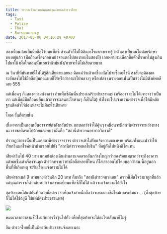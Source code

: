 ```yaml
---
title: ระบบแจ้งความอันแสนงุนงงของตำรวจไทย
tags:
  - Taxi
  - Police
  - Thai
  - Bureaucracy
date: 2017-05-06 04:10:29 +0700
---
```


สองเดือนก่อนลืมมือถือไว้บนแท็กซี ส่วนตัวก็ไม่ได้คิดอะไรมากเพราะรู้ว่าตัวเองเป็นคนไม่ค่อยรักษาของอยู่แล้ว (มือถือเครื่องก่อนหน้าจอแตกไปสองรอบในสองปี) เลยพยายามเลือกซื้อตัวที่ราคาไม่สูงเกินไปมาใช้ เผื่อใจตอนนั้นเลยว่าถ้ามันพัง/หายจะได้ไม่เสียดายมาก

ณ วินาทีที่มันหายนี่ไม่ได้รู้สึกเสียดายเลยนะ คิดแค่ว่าแล้วเครื่องถัดไปจะซื้ออะไรดี สงสัยจะต้องลดระดับลงไปใช้มือถือปุ่มกดแบบฮีโร่หรือว่าอาม่าไปพลางๆ หรือเปล่า เพราะตอนนั้นเป็นช่วงไม่มีตังค์พอดีเลย 555

แต่เพื่อนๆ ก็แสดงความกังวลว่า ถ้าแท็กซีคันนั้นประสงค์ร้ายกับเราหละ (หรืออาจจะไม่ได้เจาะจงว่าเป็นเรา แต่เมื่อมีมือถือคนอื่นแล้วอาจจะเล่นอะไรห่ามๆ ก็เป็นได้) ยังไงซะไปแจ้งความตำรวจเพื่อให้มีหลักฐานติดตัวไว้ก่อนน่าจะไม่มีอะไรเสียหาย

โอเค งั้นก็ตามนั้น

เนื่องจากเป็นตอนเย็นอาจารย์กำลังกลับบ้าน แกบอกว่าจำได้คุ้นๆ เหมือนจะมีสถานีตำรวจระหว่างทางนะ เราขอติดรถไปด้วยและพบว่ามันคือ "สถานีตำรวจนครบาลวิภาวดี"

ปรากฏว่าตรงนั้นเป็นแค่สถานีตำรวจจราจร ตำรวจเค้าไม่รับแจ้งความของหาย พร้อมทั้งแนะนำว่าให้เรียกวินมอไซค์หน้าปากซอยไปยัง "สถานีตํารวจพหลโยธิน" ที่อยู่ถัดไปหนึ่งกิโลแทน

เสียค่าวินไป 40 บาท แถมยังต้องเดินผ่านลานจอดรถอันกว้างใหญ่กว่าสองร้อยเมตรกว่าจะถึงอาคาร แต่พอเริ่มเล่าเรื่องจนคุณตำรวจทราบว่าทำมือถือหายที่ไหน ก็ไล่เราออกไปโดยบอกว่าสน.นี้อยู่นอกพื้นที่ที่เกิดเหตุ จะรับเรื่องแจ้งความไม่ได้

เสียค่ารถเมล์ 9 บาทและค่าวินอีก 20 บาท ก็มาถึง "สถานีตํารวจบางเขน" คราวนี้มั่นใจว่ามาถูกที่แล้ว แต่คุณตำรวจก็ด่ากลับมาว่าจำเลขทะเบียนแท็กซีก็ไม่ได้ แล้วจะแจ้งความได้ยังไง

สุดท้ายเลยได้แค่บันทึกลายมือตำรวจ เพื่อแจ้งค่ายมือถือว่าจะขอออกซิมใหม่เบอร์เดิมมา ... (ซึ่งสุดท้ายก็ไม่ได้ใช้อยู่ดี ใช้แค่บัตรประชาชนพอ)

![](/images/event/misc/police-report-lost-phone.jpg)

หมดเวลากว่าสามชั่วโมงกับการวิ่งวุ่นไปทั่ว เพื่อที่สุดท้ายจะได้อะไรกลับมาก็ไม่รู้

อึม ตำรวจไทยนี่เป็นมิตรกับประชาชนจังเลยเนอะ
